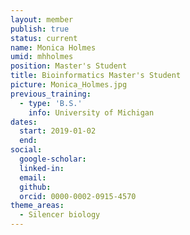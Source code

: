 ```yaml
---
layout: member
publish: true
status: current
name: Monica Holmes
umid: mhholmes
position: Master's Student
title: Bioinformatics Master's Student
picture: Monica_Holmes.jpg
previous_training:
  - type: 'B.S.'
    info: University of Michigan
dates:
  start: 2019-01-02
  end:
social: 
  google-scholar: 
  linked-in: 
  email: 
  github:
  orcid: 0000-0002-0915-4570
theme_areas:
  - Silencer biology
---
```


